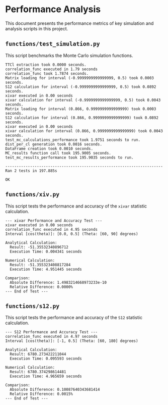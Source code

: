# Performance Analysis

This document presents the performance metrics of key simulation and analysis scripts in this project.

## `functions/test_simulation.py`

This script benchmarks the Monte Carlo simulation functions.

```
TTCl extraction took 0.0000 seconds.
correlation_func executed in 1.79 seconds
correlation_func took 1.7874 seconds.
Matrix loading for interval (-0.9999999999999999, 0.5) took 0.0003 seconds.
S12 calculation for interval (-0.9999999999999999, 0.5) took 0.0892 seconds.
xivar executed in 0.00 seconds
xivar calculation for interval (-0.9999999999999999, 0.5) took 0.0043 seconds.
Matrix loading for interval (0.866, 0.9999999999999999) took 0.0003 seconds.
S12 calculation for interval (0.866, 0.9999999999999999) took 0.0892 seconds.
xivar executed in 0.00 seconds
xivar calculation for interval (0.866, 0.9999999999999999) took 0.0043 seconds.
test_mc_calculations_performance took 1.9751 seconds to run.
dist_per_cl generation took 0.0016 seconds.
DataFrame creation took 0.0010 seconds.
MC_results function call took 195.9005 seconds.
test_mc_results_performance took 195.9035 seconds to run.

----------------------------------------------------------------------
Ran 2 tests in 197.885s

OK
```

## `functions/xiv.py`

This script tests the performance and accuracy of the `xivar` statistic calculation.

```
--- xivar Performance and Accuracy Test ---
xivar executed in 0.00 seconds
correlation_func executed in 4.95 seconds
Interval [cos(theta)]: [0.0, 0.5] (Theta: [60, 90] degrees)

Analytical Calculation:
  Result: -51.35532340896712
  Execution Time: 0.004341 seconds

Numerical Calculation:
  Result: -51.355323408817284
  Execution Time: 4.951445 seconds

Comparison:
  Absolute Difference: 1.4983214668973233e-10
  Relative Difference: 0.0000%
--- End of Test ---
```

## `functions/s12.py`

This script tests the performance and accuracy of the `S12` statistic calculation.

```
--- S12 Performance and Accuracy Test ---
correlation_func executed in 4.97 seconds
Interval [cos(theta)]: [-1, 0.5] (Theta: [60, 180] degrees)

Analytical Calculation:
  Result: 6780.273422211044
  Execution Time: 0.095593 seconds

Numerical Calculation:
  Result: 6780.374298614481
  Execution Time: 4.965659 seconds

Comparison:
  Absolute Difference: 0.10087640343681414
  Relative Difference: 0.0015%
--- End of Test ---
```